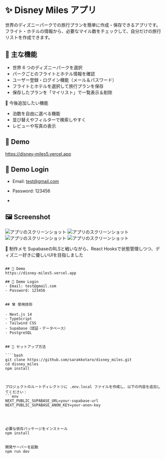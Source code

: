 # ✨ Disney Miles アプリ

世界のディズニーパークでの旅行プランを簡単に作成・保存できるアプリです。フライト・ホテルの情報から、必要なマイル数をチェックして、自分だけの旅行リストを作成できます。


## 🏰 主な機能

- 世界 6 つのディズニーパークを選択
- パークごとのフライトとホテル情報を確認
- ユーザー登録・ログイン機能（メール＆パスワード）
- フライトとホテルを選択して旅行プランを保存
- 保存したプランを「マイリスト」で一覧表示＆削除

 🧪 今後追加したい機能
- 泊数を自由に選べる機能
- 並び替えやフィルターで検索しやすく
- レビューや写真の表示

  
## 🔗 Demo
https://disney-miles5.vercel.app

## 🔐 Demo Login
- Email: test@gmail.com
- Password: 123456

- 
## 🖼️ Screenshot
![アプリのスクリーンショット](./TOPページ.png)
![アプリのスクリーンショット](./Park.png)
![アプリのスクリーンショット](./MyList.png)
![アプリのスクリーンショット](./Flight.png)


💬 制作メモ
SupabaseのRLSと戦いながら、React Hooksで状態管理しつつ、ディズニー好きに優しいUIを目指しました
````

## 🔗 Demo
https://disney-miles5.vercel.app

## 🔐 Demo Login
- Email: test@gmail.com
- Password: 123456


## 🛠️ 使用技術

- Next.js 14
- TypeScript
- Tailwind CSS
- Supabase（認証・データベース）
- PostgreSQL


## 🚀 セットアップ方法

````bash
git clone https://github.com/sarakkotaro/disney_miles.git
cd disney_miles
npm install



プロジェクトのルートディレクトリに .env.local ファイルを作成し、以下の内容を追加してください：
```env
NEXT_PUBLIC_SUPABASE_URL=your-supabase-url
NEXT_PUBLIC_SUPABASE_ANON_KEY=your-anon-key

　


必要な依存パッケージをインストール
npm install


開発サーバーを起動
npm run dev



